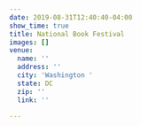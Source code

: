 ```yaml
---
date: 2019-08-31T12:40:40-04:00
show_time: true
title: National Book Festival
images: []
venue:
  name: ''
  address: ''
  city: 'Washington '
  state: DC
  zip: ''
  link: ''

---
```

